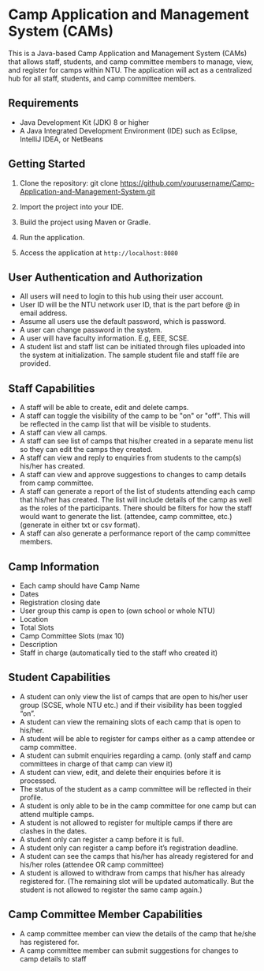 # Camp Application and Management System (CAMs)

This is a Java-based Camp Application and Management System (CAMs) that allows staff, students, and camp committee members to manage, view, and register for camps within NTU. The application will act as a centralized hub for all staff, students, and camp committee members.

## Requirements

* Java Development Kit (JDK) 8 or higher
* A Java Integrated Development Environment (IDE) such as Eclipse, IntelliJ IDEA, or NetBeans

## Getting Started

1. Clone the repository:
git clone https://github.com/yourusername/Camp-Application-and-Management-System.git

2. Import the project into your IDE.

3. Build the project using Maven or Gradle.

4. Run the application.

5. Access the application at `http://localhost:8080`

## User Authentication and Authorization

* All users will need to login to this hub using their user account.
* User ID will be the NTU network user ID, that is the part before @ in email address.
* Assume all users use the default password, which is password.
* A user can change password in the system.
* A user will have faculty information. E.g, EEE, SCSE.
* A student list and staff list can be initiated through files uploaded into the system at initialization. The sample student file and staff file are provided.

## Staff Capabilities

* A staff will be able to create, edit and delete camps.
* A staff can toggle the visibility of the camp to be "on" or "off". This will be reflected in the camp list that will be visible to students.
* A staff can view all camps.
* A staff can see list of camps that his/her created in a separate menu list so they can edit the camps they created.
* A staff can view and reply to enquiries from students to the camp(s) his/her has created.
* A staff can view and approve suggestions to changes to camp details from camp committee.
* A staff can generate a report of the list of students attending each camp that his/her has created. The list will include details of the camp as well as the roles of the participants. There should be filters for how the staff would want to generate the list. (attendee, camp committee, etc.) (generate in either txt or csv format).
* A staff can also generate a performance report of the camp committee members.

## Camp Information

* Each camp should have Camp Name
* Dates
* Registration closing date
* User group this camp is open to (own school or whole NTU)
* Location
* Total Slots
* Camp Committee Slots (max 10)
* Description
* Staff in charge (automatically tied to the staff who created it)

## Student Capabilities

* A student can only view the list of camps that are open to his/her user group (SCSE, whole NTU etc.) and if their visibility has been toggled “on”.
* A student can view the remaining slots of each camp that is open to his/her.
* A student will be able to register for camps either as a camp attendee or camp committee.
* A student can submit enquiries regarding a camp. (only staff and camp committees in charge of that camp can view it)
* A student can view, edit, and delete their enquiries before it is processed.
* The status of the student as a camp committee will be reflected in their profile.
* A student is only able to be in the camp committee for one camp but can attend multiple camps.
* A student is not allowed to register for multiple camps if there are clashes in the dates.
* A student only can register a camp before it is full.
* A student only can register a camp before it’s registration deadline.
* A student can see the camps that his/her has already registered for and his/her roles (attendee OR camp committee)
* A student is allowed to withdraw from camps that his/her has already registered for. (The remaining slot will be updated automatically. But the student is not allowed to register the same camp again.)

## Camp Committee Member Capabilities

* A camp committee member can view the details of the camp that he/she has registered for.
* A camp committee member can submit suggestions for changes to camp details to staff
